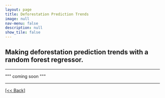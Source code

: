 ```yaml
---
layout: page
title: Deforestation Prediction Trends
image: null
nav-menu: false
description: null
show_tile: false
---
```


## Making deforestation prediction trends with a random forest regressor.

---

""" coming soon """






---
[[<< Back]](https://cvanchieri.github.io/DSPortfolio/TileC_DataSourcing.html)

